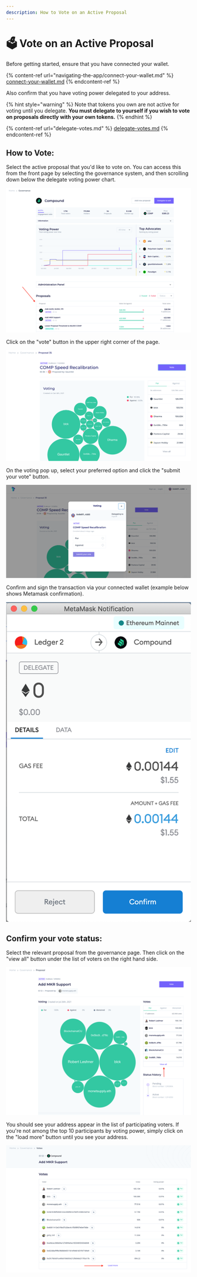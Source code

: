 ```yaml
---
description: How to Vote on an Active Proposal
---
```


# 🗳 Vote on an Active Proposal

Before getting started, ensure that you have connected your wallet.

{% content-ref url="navigating-the-app/connect-your-wallet.md" %}
[connect-your-wallet.md](navigating-the-app/connect-your-wallet.md)
{% endcontent-ref %}

Also confirm that you have voting power delegated to your address.&#x20;

{% hint style="warning" %}
Note that tokens you own are not active for voting until you delegate. **You must delegate to yourself if you wish to vote on proposals directly with your own tokens.**
{% endhint %}

{% content-ref url="delegate-votes.md" %}
[delegate-votes.md](delegate-votes.md)
{% endcontent-ref %}

## How to Vote:

Select the active proposal that you'd like to vote on. You can access this from the front page by selecting the governance system, and then scrolling down below the delegate voting power chart.

![](<../.gitbook/assets/image (117).png>)

Click on the "vote" button in the upper right corner of the page.

![](<../.gitbook/assets/image (47).png>)

On the voting pop up, select your preferred option and click the "submit your vote" button.

![](<../.gitbook/assets/image (49).png>)

Confirm and sign the transaction via your connected wallet (example below shows Metamask confirmation).

![](<../.gitbook/assets/image (40).png>)

## Confirm your vote status:

Select the relevant proposal from the governance page. Then click on the "view all" button under the list of voters on the right hand side.

![](<../.gitbook/assets/image (118).png>)

You should see your address appear in the list of participating voters. If you're not among the top 10 participants by voting power, simply click on the "load more" button until you see your address.

![](<../.gitbook/assets/image (119).png>)
